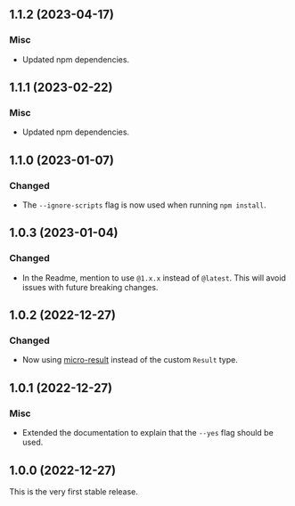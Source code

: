 ## 1.1.2 (2023-04-17)

### Misc

- Updated npm dependencies.

## 1.1.1 (2023-02-22)

### Misc

- Updated npm dependencies.

## 1.1.0 (2023-01-07)

### Changed

- The `--ignore-scripts` flag is now used when running `npm install`.

## 1.0.3 (2023-01-04)

### Changed

- In the Readme, mention to use `@1.x.x` instead of `@latest`. This will avoid issues with future breaking changes.

## 1.0.2 (2022-12-27)

### Changed

- Now using [micro-result](https://www.npmjs.com/package/micro-result) instead of the custom `Result` type.

## 1.0.1 (2022-12-27)

### Misc

- Extended the documentation to explain that the `--yes` flag should be used.

## 1.0.0 (2022-12-27)

This is the very first stable release.
